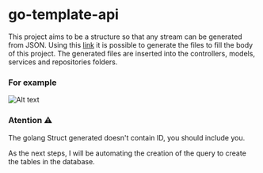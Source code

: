 # go-template-api

This project aims to be a structure so that any stream can be generated from JSON.
Using this [link](https://go-gen-mma3hhwizq-ue.a.run.app/) it is possible to generate the files to fill the body of this project. The generated files are inserted into the controllers, models, services and repositories folders.

### For example

![Alt text](image.png)

### Atention ⚠️

The golang Struct generated doesn't contain ID, you should include you.

As the next steps, I will be automating the creation of the query to create the tables in the database.

